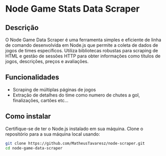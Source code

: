 # Node Game Stats Data Scraper

## Descrição

O Node Game Data Scraper é uma ferramenta simples e eficiente de linha de comando desenvolvida em Node.js que permite a coleta de dados de jogos de times específicos. Utiliza bibliotecas robustas para scraping de HTML e gestão de sessões HTTP para obter informações como títulos de jogos, descrições, preços e avaliações.

## Funcionalidades

- Scraping de múltiplas páginas de jogos
- Extração de detalhes do time como numero de chutes a gol, finalizações, cartões etc...

## Como instalar

Certifique-se de ter o Node.js instalado em sua máquina. Clone o repositório para a sua máquina local usando:

```bash
git clone https://github.com/MatheusTavaresz/node-scraper.git
cd node-game-data-scraper
